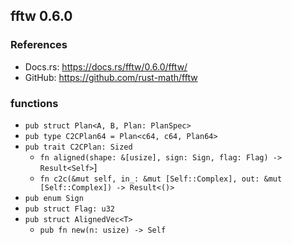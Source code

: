 ## fftw 0.6.0
### References
* Docs.rs: https://docs.rs/fftw/0.6.0/fftw/
* GitHub: https://github.com/rust-math/fftw

### functions
* `pub struct Plan<A, B, Plan: PlanSpec>`
* `pub type C2CPlan64 = Plan<c64, c64, Plan64>`
* `pub trait C2CPlan: Sized`
    * `fn aligned(shape: &[usize], sign: Sign, flag: Flag) -> Result<Self>`]
    * `fn c2c(&mut self, in_: &mut [Self::Complex], out: &mut [Self::Complex]) -> Result<()>`
* `pub enum Sign`
* `pub struct Flag: u32`
* `pub struct AlignedVec<T>`
    * `pub fn new(n: usize) -> Self`